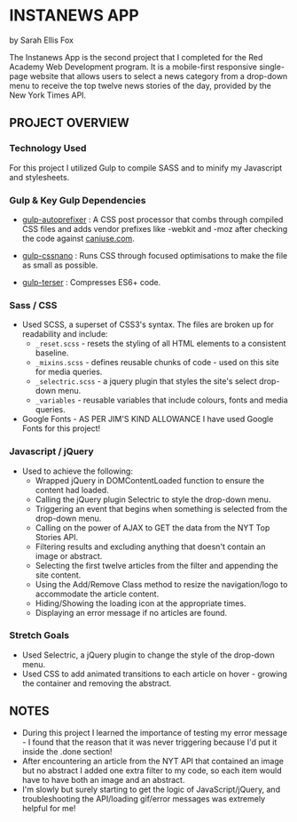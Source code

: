 # INSTANEWS APP 
by Sarah Ellis Fox 

The Instanews App is the second project that I completed for the Red Academy Web Development program. It is a mobile-first responsive single-page website that allows users to select a news category from a drop-down menu to receive the top twelve news stories of the day, provided by the New York Times API.

## PROJECT OVERVIEW 

### Technology Used 
For this project I utilized Gulp to compile SASS and to minify my Javascript and stylesheets. 

### Gulp & Key Gulp Dependencies 
* [gulp-autoprefixer](https://www.npmjs.com/package/gulp-autoprefixer) : A CSS post processor that combs through compiled CSS files and adds vendor prefixes like -webkit and -moz after checking the code against [caniuse.com](https://caniuse.com/).

* [gulp-cssnano](https://www.npmjs.com/package/gulp-cssnano) : Runs CSS through focused optimisations to make the file as small as possible. 

* [gulp-terser](https://www.npmjs.com/package/gulp-terser) : Compresses ES6+ code.

### Sass / CSS
* Used SCSS, a superset of CSS3's syntax. The files are broken up for readability and include: 
    - `_reset.scss` - resets the styling of all HTML elements to a consistent baseline.
    - `_mixins.scss` - defines reusable chunks of code - used on this site for media queries. 
    - `_selectric.scss` - a jquery plugin that styles the site's select drop-down menu. 
    - `_variables` - reusable variables that include colours, fonts and media queries. 
* Google Fonts - AS PER JIM'S KIND ALLOWANCE I have used Google Fonts for this project! 

### Javascript / jQuery 
* Used to achieve the following: 
    - Wrapped jQuery in DOMContentLoaded function to ensure the content had loaded. 
    - Calling the jQuery plugin Selectric to style the drop-down menu. 
    - Triggering an event that begins when something is selected from the drop-down menu. 
    - Calling on the power of AJAX to GET the data from the NYT Top Stories API. 
    - Filtering results and excluding anything that doesn't contain an image or abstract. 
    - Selecting the first twelve articles from the filter and appending the site content. 
    - Using the Add/Remove Class method to resize the navigation/logo to accommodate the article content. 
    - Hiding/Showing the loading icon at the appropriate times. 
    - Displaying an error message if no articles are found. 

### Stretch Goals 
* Used Selectric, a jQuery plugin to change the style of the drop-down menu. 
* Used CSS to add animated transitions to each article on hover - growing the container and removing the abstract. 

## NOTES 
* During this project I learned the importance of testing my error message - I found that the reason that it was never triggering because I'd put it inside the .done section! 
* After encountering an article from the NYT API that contained an image but no abstract I added one extra filter to my code, so each item would have to have both an image and an abstract. 
*  I'm slowly but surely starting to get the logic of JavaScript/jQuery, and troubleshooting the API/loading gif/error messages was extremely helpful for me! 